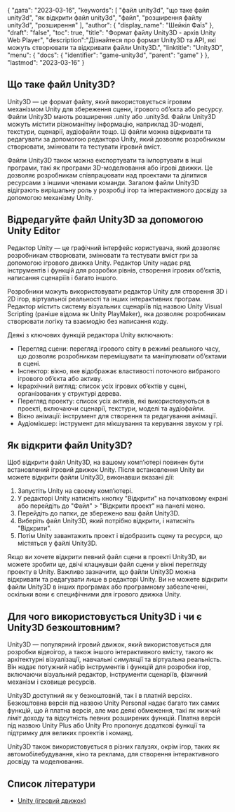 {
"дата": "2023-03-16",
  "keywords": [
"файл unity3d",
"що таке файл unity3d",
"як відкрити файл unity3d",
"файл",
"розширення файлу unity3d",
"розширення"
],
  "author": {
"display_name": "Шейкіл Фаїз"
},
"draft": "false",
"toc": true,
"title": "Формат файлу Unity3D - архів Unity Web Player",
  "description":"Дізнайтеся про формат Unity3D та API, які можуть створювати та відкривати файли Unity3D.",
  "linktitle": "Unity3D",
  "menu": {
    "docs": {
      "identifier": "game-unity3d",
      "parent": "game"
}
},
"lastmod": "2023-03-16"
}

## Що таке файл Unity3D?

Unity3D — це формат файлу, який використовується ігровим механізмом Unity для збереження сцени, ігрового об’єкта або ресурсу. Файли Unity3D мають розширення .unity або .unity3d. Файли Unity3D можуть містити різноманітну інформацію, наприклад 3D-моделі, текстури, сценарії, аудіофайли тощо. Ці файли можна відкривати та редагувати за допомогою редактора Unity, який дозволяє розробникам створювати, змінювати та тестувати ігровий вміст.

Файли Unity3D також можна експортувати та імпортувати в інші програми, такі як програми 3D-моделювання або ігрові движки. Це дозволяє розробникам співпрацювати над проектами та ділитися ресурсами з іншими членами команди. Загалом файли Unity3D відіграють вирішальну роль у розробці ігор та інтерактивного досвіду за допомогою механізму Unity.

## Відредагуйте файл Unity3D за допомогою Unity Editor

Редактор Unity — це графічний інтерфейс користувача, який дозволяє розробникам створювати, змінювати та тестувати вміст гри за допомогою ігрового движка Unity. Редактор Unity надає ряд інструментів і функцій для розробки рівнів, створення ігрових об’єктів, написання сценаріїв і багато іншого.

Розробники можуть використовувати редактор Unity для створення 3D і 2D ігор, віртуальної реальності та інших інтерактивних програм. Редактор містить систему візуальних сценаріїв під назвою Unity Visual Scripting (раніше відома як Unity PlayMaker), яка дозволяє розробникам створювати логіку та взаємодію без написання коду.

Деякі з ключових функцій редактора Unity включають:

- Перегляд сцени: перегляд ігрового світу в режимі реального часу, що дозволяє розробникам переміщувати та маніпулювати об’єктами в сцені.
- Інспектор: вікно, яке відображає властивості поточного вибраного ігрового об’єкта або активу.
- Ієрархічний вигляд: список усіх ігрових об’єктів у сцені, організованих у структурі дерева.
- Перегляд проекту: список усіх активів, які використовуються в проекті, включаючи сценарії, текстури, моделі та аудіофайли.
- Вікно анімації: інструмент для створення та редагування анімації.
- Аудіомікшер: інструмент для мікшування та керування звуком у грі.

## Як відкрити файл Unity3D?

Щоб відкрити файл Unity3D, на вашому комп’ютері повинен бути встановлений ігровий движок Unity. Після встановлення Unity ви можете відкрити файли Unity3D, виконавши вказані дії:

1. Запустіть Unity на своєму комп’ютері.
2. У редакторі Unity натисніть кнопку "Відкрити" на початковому екрані або перейдіть до "Файл" > "Відкрити проект" на панелі меню.
3. Перейдіть до папки, де збережено ваш файл Unity3D.
4. Виберіть файл Unity3D, який потрібно відкрити, і натисніть "Відкрити".
5. Потім Unity завантажить проект і відобразить сцену та ресурси, що містяться у файлі Unity3D.

Якщо ви хочете відкрити певний файл сцени в проекті Unity3D, ви можете зробити це, двічі клацнувши файл сцени у вікні перегляду проекту в Unity. Важливо зазначити, що файли Unity3D можна відкривати та редагувати лише в редакторі Unity. Ви не можете відкрити файли Unity3D в інших програмах або програмному забезпеченні, оскільки вони є специфічними для ігрового движка Unity.

## Для чого використовується Unity3D і чи є Unity3D безкоштовним?

Unity3D — популярний ігровий движок, який використовується для розробки відеоігор, а також іншого інтерактивного вмісту, такого як архітектурні візуалізації, навчальні симуляції та віртуальна реальність. Він надає потужний набір інструментів і функцій для розробки ігор, включаючи візуальний редактор, інструменти сценаріїв, фізичний механізм і сховище ресурсів.

Unity3D доступний як у безкоштовній, так і в платній версіях. Безкоштовна версія під назвою Unity Personal надає багато тих самих функцій, що й платна версія, але має деякі обмеження, такі як нижчий ліміт доходу та відсутність певних розширених функцій. Платна версія під назвою Unity Plus або Unity Pro пропонує додаткові функції та підтримку для великих проектів і команд.

Unity3D також використовується в різних галузях, окрім ігор, таких як автомобілебудування, кіно та реклама, для створення інтерактивного досвіду та моделювання.

## Список літератури
* [Unity (ігровий движок)](https://en.wikipedia.org/wiki/Unity_(game_engine))

